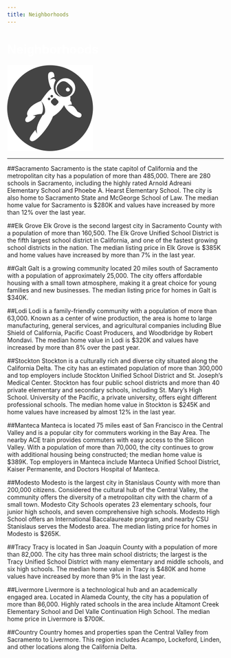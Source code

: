 ```yaml
---
title: Neighborhoods
---
```


<!-- Image Background Parallax, very top of the page -->
<div class="image-parallax" style="color:#ffffff; background-image: url('user2/themes/mytheme/images/stockton1.jpg')">
    <div class="slide-content light">
        <div class="align-center">
            <!-- /Top Logo -->
            <h1 style="color:#ffffff;">Neighborhoods</h1>
            <div class="top-logo">
                <img src="user2/themes/mytheme/images/logo.png" alt="logo">
            </div>
        </div>
    </div>
</div>


***

##Sacramento
Sacramento is the state capitol of California and the metropolitan city has a population of more than 485,000. There are 280 schools in Sacramento, including the highly rated Arnold Adreani Elementary School and Phoebe A. Hearst Elementary School. The city is also home to Sacramento State and McGeorge School of Law. The median home value for Sacramento is $280K and values have increased by more than 12% over the last year.

##Elk Grove
Elk Grove is the second largest city in Sacramento County with a population of more than 160,500. The Elk Grove Unified School District is the fifth largest school district in California, and one of the fastest growing school districts in the nation. The median listing price in Elk Grove is $385K and home values have increased by more than 7% in the last year.

##Galt
Galt is a growing community located 20 miles south of Sacramento with a population of approximately 25,000. The city offers affordable housing with a small town atmosphere, making it a great choice for young families and new businesses. The median listing price for homes in Galt is $340K.

##Lodi
Lodi is a family-friendly community with a population of more than 63,000. Known as a center of wine production, the area is home to large manufacturing, general services, and agricultural companies including Blue Shield of California, Pacific Coast Producers, and Woodbridge by Robert Mondavi. The median home value in Lodi is $320K and values have increased by more than 8% over the past year.

##Stockton
Stockton is a culturally rich and diverse city situated along the California Delta. The city has an estimated population of more than 300,000 and top employers include Stockton Unified School District and St. Joseph’s Medical Center. Stockton has four public school districts and more than 40 private elementary and secondary schools, including St. Mary’s High School. University of the Pacific, a private university, offers eight different professional schools. The median home value in Stockton is $245K and home values have increased by almost 12% in the last year.

##Manteca
Manteca is located 75 miles east of San Francisco in the Central Valley and is a popular city for commuters working in the Bay Area. The nearby ACE train provides commuters with easy access to the Silicon Valley. With a population of more than 70,000, the city continues to grow with additional housing being constructed; the median home value is $389K. Top employers in Manteca include Manteca Unified School District, Kaiser Permanente, and Doctors Hospital of Manteca.


##Modesto
Modesto is the largest city in Stanislaus County with more than 200,000 citizens. Considered the cultural hub of the Central Valley, the community offers the diversity of a metropolitan city with the charm of a small town. Modesto City Schools operates 23 elementary schools, four junior high schools, and seven comprehensive high schools. Modesto High School offers an International Baccalaureate program, and nearby CSU Stanislaus serves the Modesto area. The median listing price for homes in Modesto is $265K.

##Tracy
Tracy is located in San Joaquin County with a population of more than 82,000. The city has three main school districts; the largest is the Tracy Unified School District with many elementary and middle schools, and six high schools. The median home value in Tracy is $480K and home values have increased by more than 9% in the last year.

##Livermore
Livermore is a technological hub and an academically engaged area. Located in Alameda County, the city has a population of more than 86,000. Highly rated schools in the area include Altamont Creek Elementary School and Del Valle Continuation High School. The median home price in Livermore is $700K.

##Country
Country homes and properties span the Central Valley from Sacramento to Livermore. This region includes Acampo, Lockeford, Linden, and other locations along the California Delta.


